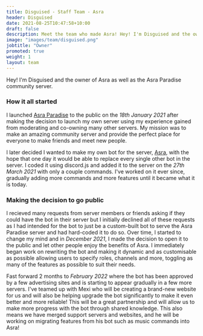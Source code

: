 ```yaml
---
title: Disguised - Staff Team - Asra
header: Disguised
date: 2021-08-25T10:47:58+10:00
draft: false
description: Meet the team who made Asra! Hey! I'm Disguised and the owner of Asra as well as the Asra Paradise community server.
image: "images/team/disguised.png"
jobtitle: "Owner"
promoted: true
weight: 1
layout: team
---
```


Hey! I'm Disguised and the owner of Asra as well as the Asra Paradise community server.

### How it all started

I launched [Asra Paradise](https://discord.gg/EbYwxMVfUA) to the public on the *18th January 2021* after making the decision to launch my own server using my experience gained from moderating and co-owning many other servers.
My mission was to make an amazing community server and provide the perfect place for everyone to make friends and meet new people.

I later decided I wanted to make my own bot for the server, [Asra](https://discord.com/api/oauth2/authorize?client_id=751171098971865119&permissions=1499983113431&scope=applications.commands%20bot), with the hope that one day it would be able to replace every single other bot in the server. I coded it using discord.js and added it to the server on the *27th March 2021* with only a couple commands. 
I've worked on it ever since, gradually adding more commands and more features until it became what it is today.

### Making the decision to go public

I recieved many requests from server members or friends asking if they could have the bot in their server but I initially declined all of these requests as I had intended for the bot to just be a custom-built bot to serve the Asra Paradise server and had hard-coded it to do so. 
Over time, I started to change my mind and in *December 2021*, I made the decision to open it to the public and let other people enjoy the benefits of Asra. I immediately began work on rewriting the bot and making it dynamic and as customisable as possible allowing users to specify roles, channels and more, toggling as many of the features as possible to suit their needs.

Fast forward 2 months to *February 2022* where the bot has been approved by a few advertising sites and is starting to appear gradually in a few more servers. I've teamed up with Mexi who will be creating a brand-new website for us and will also be helping upgrade the bot significantly to make it even better and more reliable! This will be a great partnership and will allow us to make more progress with the bot through shared knowledge. This also means we have merged support servers and websites, and he will be working on migrating features from his bot such as music commands into Asra!
